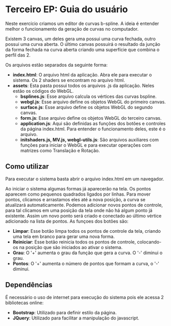 
# Terceiro EP: Guia do usuário


Neste exercício criamos um editor de curvas b-spline.
A ideia é entender melhor o funcionamento da geração de curvas no computador.

Existem 3 canvas, um deles gera uma possui uma curva fechada, outro possui uma curva aberta.
O último canvas possuirá o resultado da junção da forma fechada na curva aberta criando uma superfície
que combina o perfil das 2.

Os arquivos estão separados da seguinte forma:
* **index.html**: O arquivo html da aplicação. Abra ele para executar o sistema.
  Os 2 shaders se encontram no arquivo html.
* **assets**: Esta pasta possui todos os arquivos .js da aplicação. Neles estão
  os códigos do WebGL.
  * **bsplines.js**: Esse arquivo calcula os vértices das curvas bspline.
  * **webgl.js**: Esse arquivo define os objetos WebGL do primeiro canvas. 
  * **surface.js**: Esse arquivo define os objetos WebGL do segundo canvas. 
  * **form.js**: Esse arquivo define os objetos WebGL do terceiro canvas.
  * **application.js**: Aqui são definidas as funções dos botões e controles
  da página index.html. Para entender o funcionamento deles, este é o arquivo.
  * **initshaders.js, MV.js, webgl-utils.js**: São arquivos auxiliares com funções
  para iniciar o WebGL e para executar operações com matrizes como Translação e Rotação.

## Como utilizar

Para executar o sistema basta abrir o arquivo index.html em um navegador.  

Ao iniciar o sistema algumas formas já aparecerão na tela.
Os pontos aparecem como pequenos quadrados ligados por linhas.
Para mover pontos, clicamos e arrastamos eles até a nova posição,
a curva se atualizará automaticamente.
Podemos adicionar novos pontos de controle, para tal clicamos em uma posição da tela
onde não há algum ponto já existente. Assim um novo ponto será criado e conectado ao último
vértice adicionado na lista de pontos.
As funçoes dos botões são:
* **Limpar**: Esse botão limpa todos os pontos de controle da tela, criando uma tela em branco para
  gerar uma nova forma.
* **Reiniciar**: Esse botão reinicia todos os pontos de controle, colocando-os na posição que
  são iniciados ao ativar o sistema.
* **Grau**: O '+' aumenta o grau da função que gera a curva. O '-' diminui o grau.
* **Pontos**: O '+' aumenta o número de pontos que formam a curva, o '-' diminui.

## Dependências

É necessário o uso de internet para execução do sistema pois ele acessa 2 bibliotecas online:
* **Bootstrap**: Utilizado para definir estilo da página.
* **JQuery**: Utilizado para facilitar a manipulação do javascript.
